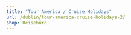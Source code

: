 ```yaml
---
title: "Tour America / Cruise Holidays"
url: /dublin/tour-america-cruise-holidays-2/
shop: Reisebüro
---
```

